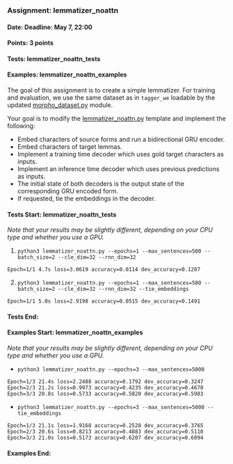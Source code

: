 ### Assignment: lemmatizer_noattn
#### Date: Deadline: May 7, 22:00
#### Points: 3 points
#### Tests: lemmatizer_noattn_tests
#### Examples: lemmatizer_noattn_examples

The goal of this assignment is to create a simple lemmatizer. For training
and evaluation, we use the same dataset as in `tagger_we` loadable by the
updated [morpho_dataset.py](https://github.com/ufal/npfl138/tree/past-2324/labs/10/morpho_dataset.py)
module.

Your goal is to modify the
[lemmatizer_noattn.py](https://github.com/ufal/npfl138/tree/past-2324/labs/10/lemmatizer_noattn.py)
template and implement the following:
- Embed characters of source forms and run a bidirectional GRU encoder.
- Embed characters of target lemmas.
- Implement a training time decoder which uses gold target characters as inputs.
- Implement an inference time decoder which uses previous predictions as inputs.
- The initial state of both decoders is the output state of the corresponding
  GRU encoded form.
- If requested, tie the embeddings in the decoder.

#### Tests Start: lemmatizer_noattn_tests
_Note that your results may be slightly different, depending on your CPU type and whether you use a GPU._

1. `python3 lemmatizer_noattn.py --epochs=1 --max_sentences=500 --batch_size=2 --cle_dim=32 --rnn_dim=32`
```
Epoch=1/1 4.7s loss=3.0619 accuracy=0.0114 dev_accuracy=0.1207
```

2. `python3 lemmatizer_noattn.py --epochs=1 --max_sentences=500 --batch_size=2 --cle_dim=32 --rnn_dim=32 --tie_embeddings`
```
Epoch=1/1 5.0s loss=2.9198 accuracy=0.0515 dev_accuracy=0.1491
```
#### Tests End:
#### Examples Start: lemmatizer_noattn_examples
_Note that your results may be slightly different, depending on your CPU type and whether you use a GPU._

- `python3 lemmatizer_noattn.py --epochs=3 --max_sentences=5000`
```
Epoch=1/3 21.4s loss=2.2488 accuracy=0.1792 dev_accuracy=0.3247
Epoch=2/3 21.2s loss=0.9973 accuracy=0.4235 dev_accuracy=0.4670
Epoch=3/3 20.8s loss=0.5733 accuracy=0.5820 dev_accuracy=0.5983
```

- `python3 lemmatizer_noattn.py --epochs=3 --max_sentences=5000 --tie_embeddings`
```
Epoch=1/3 21.1s loss=1.9168 accuracy=0.2528 dev_accuracy=0.3765
Epoch=2/3 20.6s loss=0.8213 accuracy=0.4883 dev_accuracy=0.5110
Epoch=3/3 21.0s loss=0.5173 accuracy=0.6207 dev_accuracy=0.6094
```
#### Examples End:
